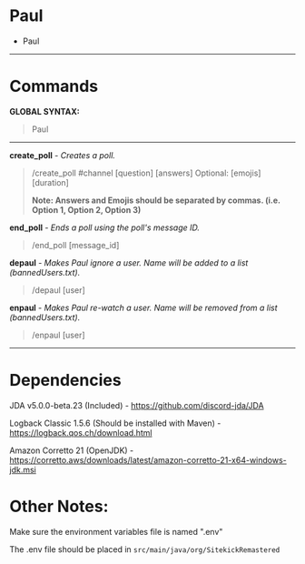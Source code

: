 # Paul
- Paul

---

# Commands
**GLOBAL SYNTAX:**
> Paul

---
**create_poll** - *Creates a poll.*
>/create_poll #channel [question] [answers] Optional: [emojis] [duration]
>
> **Note: Answers and Emojis should be separated by commas. (i.e. Option 1, Option 2, Option 3)**

**end_poll** - *Ends a poll using the poll's message ID.*
>/end_poll [message_id]

**depaul** - *Makes Paul ignore a user. Name will be added to a list (bannedUsers.txt).*
> /depaul [user]
>
**enpaul** - *Makes Paul re-watch a user. Name will be removed from a list (bannedUsers.txt).*
> /enpaul [user]
---

# Dependencies
JDA v5.0.0-beta.23 (Included) - https://github.com/discord-jda/JDA

Logback Classic 1.5.6 (Should be installed with Maven) - https://logback.qos.ch/download.html 

Amazon Corretto 21 (OpenJDK) - https://corretto.aws/downloads/latest/amazon-corretto-21-x64-windows-jdk.msi

# Other Notes:
Make sure the environment variables file is named ".env"

The .env file should be placed in `src/main/java/org/SitekickRemastered`